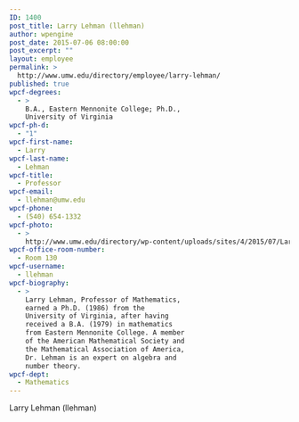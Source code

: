 ```yaml
---
ID: 1400
post_title: Larry Lehman (llehman)
author: wpengine
post_date: 2015-07-06 08:00:00
post_excerpt: ""
layout: employee
permalink: >
  http://www.umw.edu/directory/employee/larry-lehman/
published: true
wpcf-degrees:
  - >
    B.A., Eastern Mennonite College; Ph.D.,
    University of Virginia
wpcf-ph-d:
  - "1"
wpcf-first-name:
  - Larry
wpcf-last-name:
  - Lehman
wpcf-title:
  - Professor
wpcf-email:
  - llehman@umw.edu
wpcf-phone:
  - (540) 654-1332
wpcf-photo:
  - >
    http://www.umw.edu/directory/wp-content/uploads/sites/4/2015/07/Larry-Lehman.jpg
wpcf-office-room-number:
  - Room 130
wpcf-username:
  - llehman
wpcf-biography:
  - >
    Larry Lehman, Professor of Mathematics,
    earned a Ph.D. (1986) from the
    University of Virginia, after having
    received a B.A. (1979) in mathematics
    from Eastern Mennonite College. A member
    of the American Mathematical Society and
    the Mathematical Association of America,
    Dr. Lehman is an expert on algebra and
    number theory.
wpcf-dept:
  - Mathematics
---
```

Larry Lehman (llehman)